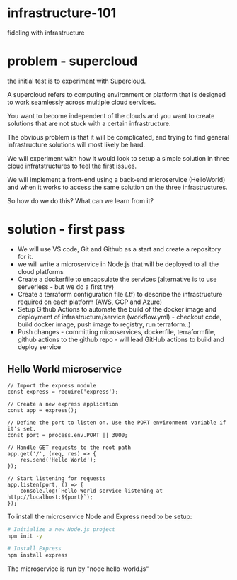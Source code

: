 # infrastructure-101
fiddling with infrastructure 


# problem - supercloud 

the initial test is to experiment with Supercloud. 

A supercloud refers to computing environment or platform that is designed to work seamlessly across multiple cloud services. 

You want to become independent of the clouds and you want to create solutions that are not stuck with a certain infrastructure. 

The obvious problem is that it will be complicated, and trying to find general infrastructure solutions will most likely be hard. 

We will experiment with how it would look to setup a simple solution in three cloud infratstructures to feel the first issues. 

We will implement a front-end using a back-end microservice (HelloWorld) and when it works to access the same solution on the three infrastructures. 

So how do we do this? What can we learn from it? 


# solution - first pass 

- We will use VS code, Git and Github as a start and create a repository for it. 
- we will write a microservice in Node.js that will be deployed to all the cloud platforms 
- Create a dockerfile to encapsulate the services (alternative is to use serverless - but we do a first try)
- Create a terraform configuration file (.tf) to describe the infrastructure required on each platform (AWS, GCP and Azure)
- Setup Github Actions to automate the build of the docker image and deployment of infrastructure/service (workflow.yml) - checkout code, build docker image, push image to registry, run terraform..)
- Push changes - committing microservices, dockerfile, terraformfile, github actions to the github repo - will lead GitHub actions to build and deploy service 

## Hello World microservice 

```node 
// Import the express module
const express = require('express');

// Create a new express application
const app = express();

// Define the port to listen on. Use the PORT environment variable if it's set.
const port = process.env.PORT || 3000;

// Handle GET requests to the root path
app.get('/', (req, res) => {
    res.send('Hello World');
});

// Start listening for requests
app.listen(port, () => {
    console.log(`Hello World service listening at http://localhost:${port}`);
});

```

To install the microservice Node and Express need to be setup: 

```bash
# Initialize a new Node.js project
npm init -y

# Install Express
npm install express

```
The microservice is run by "node hello-world.js" 








